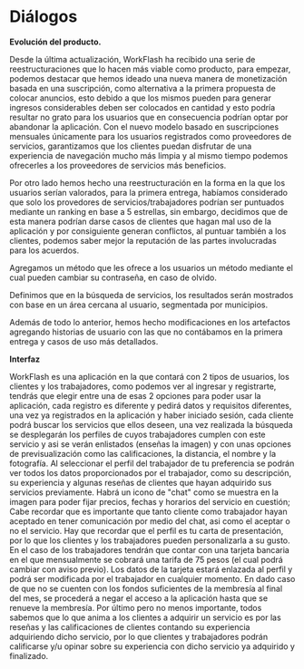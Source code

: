 
<h1>Diálogos</h1>

**Evolución del producto.**

Desde la última actualización, WorkFlash ha recibido una serie de reestructuraciones que lo hacen más viable como producto, para empezar, podemos destacar que hemos ideado una nueva manera de monetización basada en una suscripción, como alternativa a la primera propuesta de colocar anuncios, esto debido a que los mismos pueden para generar ingresos considerables deben ser colocados en cantidad y esto podría resultar no grato para los usuarios que en consecuencia podrían optar por abandonar la aplicación. Con el nuevo modelo basado en suscripciones mensuales únicamente para los usuarios registrados como proveedores de servicios, garantizamos que los clientes puedan disfrutar de una experiencia de navegación mucho más limpia y al mismo tiempo podemos ofrecerles a los proveedores de servicios más beneficios. 

Por otro lado hemos hecho una reestructuración en la forma en la que los usuarios serían valorados, para la primera entrega, habíamos considerado que solo los provedores de servicios/trabajadores podrían ser puntuados mediante un ranking en base a 5 estrellas, sin embargo, decidimos que de esta manera podrían darse casos de clientes que hagan mal uso de la aplicación y por consiguiente generan conflictos, al puntuar también a los clientes, podemos saber mejor la reputación de las partes involucradas para los acuerdos.

Agregamos un método que les ofrece a los usuarios un método mediante el cual pueden cambiar su contraseña, en caso de olvido.

Definimos que en la búsqueda de servicios, los resultados serán mostrados con base en un área cercana al usuario, segmentada por municipios.

Además de todo lo anterior, hemos hecho modificaciones en los artefactos agregando historias de usuario con las que no contábamos en la primera entrega y casos de uso más detallados. 

**Interfaz**

WorkFlash es una aplicación en la que contará con 2 tipos de usuarios, los clientes y los trabajadores, como podemos ver al ingresar y registrarte, tendrás que elegir entre una de esas 2 opciones para poder usar la aplicación, cada registro es diferente y pedirá datos y requisitos diferentes, una vez ya registrados en la aplicación y haber iniciado sesión, cada cliente podrá buscar los servicios que ellos deseen, una vez realizada la búsqueda se desplegarán los perfiles de cuyos trabajadores cumplen con este servicio y asi se verán enlistados (enseñas la imagen) y con unas opciones de previsualización como las calificaciones, la distancia, el nombre y la fotografía.
Al seleccionar el perfil del trabajador de tu preferencia se podrán ver todos los datos proporcionados por el trabajador, como su descripción, su experiencia y algunas reseñas de clientes que hayan adquirido sus servicios previamente. Habrá un icono de "chat" como se muestra en la imagen para poder fijar precios, fechas y horarios del servicio en cuestión; Cabe recordar que es importante que tanto cliente como trabajador hayan aceptado en tener comunicación por medio del chat, asi como el aceptar o no el servicio.
Hay que recordar que el perfil es tu carta de presentación, por lo que los clientes y los trabajadores pueden personalizarla a su gusto.
En el caso de los trabajadores tendrán que contar con una tarjeta bancaria en el que mensualmente se cobrará una tarifa de 75 pesos (el cual podrá cambiar con aviso previo). Los datos de la tarjeta estará enlazada al perfil y podrá ser modificada por el trabajador en cualquier momento. En dado caso de que no se cuenten con los fondos suficientes de la membresía al final del mes, se procederá a negar el acceso a la aplicación hasta que se renueve la membresía.
Por último pero no menos importante, todos sabemos que lo que anima a los clientes a adquirir un servicio es por las reseñas y las calificaciones de clientes contando su experiencia adquiriendo dicho servicio, por lo que clientes y trabajadores podrán calificarse y/u opinar sobre su experiencia con dicho servicio ya adquirido y finalizado.


<!--stackedit_data:
eyJoaXN0b3J5IjpbNDE3Nzg4MTM1XX0=
-->